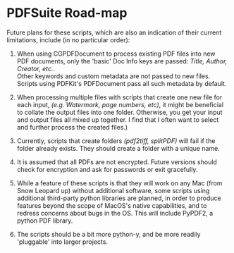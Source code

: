 # PDFSuite Road-map #

Future plans for these scripts, which are also an indication of their current limitations, include (in no particular order):

1. When using CGPDFDocument to process existing PDF files into new PDF documents, only the 'basic' Doc Info keys are passed: _Title, Author, Creator, etc._.  
Other keywords and custom metadata are not passed to new files. Scripts using PDFKit's PDFDocument pass all such metadata by default.

2. When processing multiple files with scripts that create one new file for each input, _(e.g. Watermark, page numbers, etc)_, it might be beneficial to collate the output files into one folder. Otherwise, you get your input and output files all mixed up together. I find that I often want to select and further process the created files.)

3. Currently, scripts that create folders _(pdf2tiff, splitPDF)_ will fail if the folder already exists. They should create a folder with a unique name.

4. It is assumed that all PDFs are not encrypted. Future versions should check for encryption and ask for passwords or exit gracefully.

5. While a feature of these scripts is that they will work on any Mac (from Snow Leopard up) without additional software, some scripts using additional third-party python libraries are planned, in order to produce features beyond the scope of MacOS's native capabilities, and to redress concerns about bugs in the OS. This will include PyPDF2, a python PDF library.

6. The scripts should be a bit more python-y, and be more readily 'pluggable' into larger projects.
